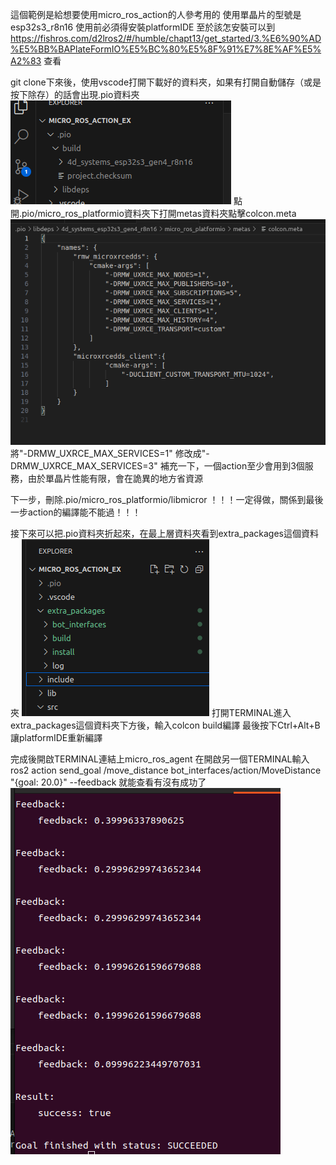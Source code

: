 這個範例是給想要使用micro_ros_action的人參考用的
使用單晶片的型號是esp32s3_r8n16
使用前必須得安裝platformIDE
至於該怎安裝可以到 https://fishros.com/d2lros2/#/humble/chapt13/get_started/3.%E6%90%AD%E5%BB%BAPlateFormIO%E5%BC%80%E5%8F%91%E7%8E%AF%E5%A2%83 查看

git clone下來後，使用vscode打開下載好的資料夾，如果有打開自動儲存（或是按下除存）的話會出現.pio資料夾
![alt text](image.png)
點開.pio/micro_ros_platformio資料夾下打開metas資料夾點擊colcon.meta
![alt text](image-1.png)
將"-DRMW_UXRCE_MAX_SERVICES=1" 修改成"-DRMW_UXRCE_MAX_SERVICES=3"
補充一下，一個action至少會用到3個服務，由於單晶片性能有限，會在詭異的地方省資源

下一步，刪除.pio/micro_ros_platformio/libmicror 
！！！一定得做，關係到最後一步action的編譯能不能過！！！

接下來可以把.pio資料夾折起來，在最上層資料夾看到extra_packages這個資料夾
![alt text](image-2.png)
打開TERMINAL進入extra_packages這個資料夾下方後，輸入colcon build編譯
最後按下Ctrl+Alt+B讓platformIDE重新編譯

完成後開啟TERMINAL連結上micro_ros_agent 
在開啟另一個TERMINAL輸入
ros2 action send_goal /move_distance bot_interfaces/action/MoveDistance "{goal: 20.0}" --feedback
就能查看有沒有成功了
![alt text](image-4.png)
